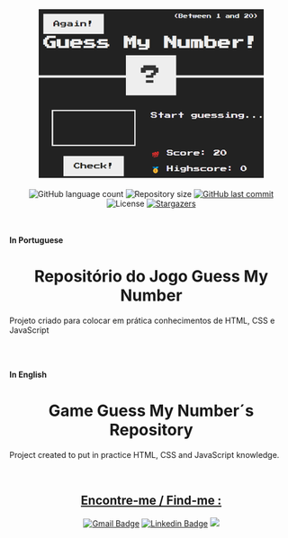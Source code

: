 
<div align="center">
<img src="./img/face.jpg" width="400px" alt="image preview" />
<br>
<br>
  <img alt="GitHub language count" src="https://img.shields.io/github/languages/count/patriciauemura/guess-my-number?color=00995d">
  <img alt="Repository size" src="https://img.shields.io/github/repo-size/patriciauemura/guess-my-number?color=b9d156">	
  <a href="https://github.com/patriciauemura/guess-my-number/commits/main">
    <img alt="GitHub last commit" src="https://img.shields.io/github/last-commit/patriciauemura/guess-my-number?color=b9d156"></a>
  <img alt="License" src="https://img.shields.io/badge/license-MIT-00995d">
   <a href="https://github.com/patriciauemura/guess-my-number/stargazers">
    <img alt="Stargazers" src="https://img.shields.io/github/stars/patriciauemura/guess-my-number?style=social">
  </a>
</div>

<br>
<br>

**In Portuguese**

<h1 align="center">Repositório do Jogo Guess My Number</h1>

Projeto criado para colocar em prática conhecimentos de HTML, CSS e JavaScript

<br>
<br>

**In English**

<h1 align="center">Game Guess My Number´s Repository</h1>

Project created to put in practice HTML, CSS and JavaScript knowledge.

<br>

<div align="center">
<h2><u>Encontre-me / Find-me :</u></h2>  

  [![Gmail Badge](https://img.shields.io/badge/-patriciadev53@gmail.com-c14438?style=flat-square&logo=Gmail&logoColor=white&link=mailto:patriciadev53@gmail.com)](mailto:patriciadev53@gmail.com) 
  [![Linkedin Badge](https://img.shields.io/badge/-Patricia-blue?style=flat-square&logo=Linkedin&logoColor=white&link=https://www.linkedin.com/in/patriciauemura53/)](https://www.linkedin.com/in/patriciauemura53/) 
  <a href="https://web.dio.me/users/patriciadev53?tab=achievements" target="_blank"><img src="https://hermes.digitalinnovation.one/assets/diome/logo.svg" target="_blank" width="50px"></a>  
</div>
